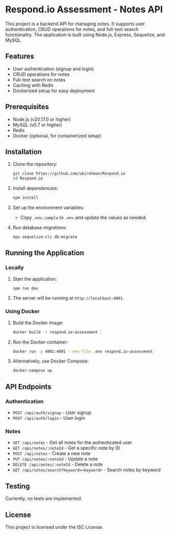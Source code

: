 # Respond.io Assessment - Notes API

This project is a backend API for managing notes. It supports user authentication, CRUD operations for notes, and full-text search functionality. The application is built using Node.js, Express, Sequelize, and MySQL.

## Features
- User authentication (signup and login)
- CRUD operations for notes
- Full-text search on notes
- Caching with Redis
- Dockerized setup for easy deployment

## Prerequisites
- Node.js (v20.17.0 or higher)
- MySQL (v5.7 or higher)
- Redis
- Docker (optional, for containerized setup)

## Installation
1. Clone the repository:
   ```bash
   git clone https://github.com/ubirehman/Respond.io
   cd Respond.io
   ```

2. Install dependencies:
   ```bash
   npm install
   ```

3. Set up the environment variables:
   - Copy `.env.sample` to `.env` and update the values as needed.

4. Run database migrations:
   ```bash
   npx sequelize-cli db:migrate
   ```

## Running the Application

### Locally
1. Start the application:
   ```bash
   npm run dev
   ```

2. The server will be running at `http://localhost:4001`.

### Using Docker
1. Build the Docker image:
   ```bash
   docker build -t respond.io-assessment .
   ```

2. Run the Docker container:
   ```bash
   docker run -p 4001:4001 --env-file .env respond.io-assessment
   ```

3. Alternatively, use Docker Compose:
   ```bash
   docker-compose up
   ```

## API Endpoints

### Authentication
- `POST /api/auth/signup` - User signup
- `POST /api/auth/login` - User login

### Notes
- `GET /api/notes` - Get all notes for the authenticated user
- `GET /api/notes/:noteId` - Get a specific note by ID
- `POST /api/notes` - Create a new note
- `PUT /api/notes/:noteId` - Update a note
- `DELETE /api/notes/:noteId` - Delete a note
- `GET /api/notes/search?keyword=<keyword>` - Search notes by keyword

## Testing
Currently, no tests are implemented.

## License
This project is licensed under the ISC License.